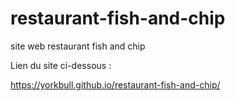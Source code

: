 # restaurant-fish-and-chip
site web restaurant fish and chip
 
Lien du site ci-dessous : 

https://yorkbull.github.io/restaurant-fish-and-chip/
